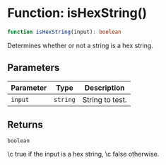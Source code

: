 # Function: isHexString()

```ts
function isHexString(input): boolean
```

Determines whether or not a string is a hex string.

## Parameters

| Parameter | Type | Description |
| ------ | ------ | ------ |
| `input` | `string` | String to test. |

## Returns

`boolean`

\c true if the input is a hex string, \c false otherwise.
